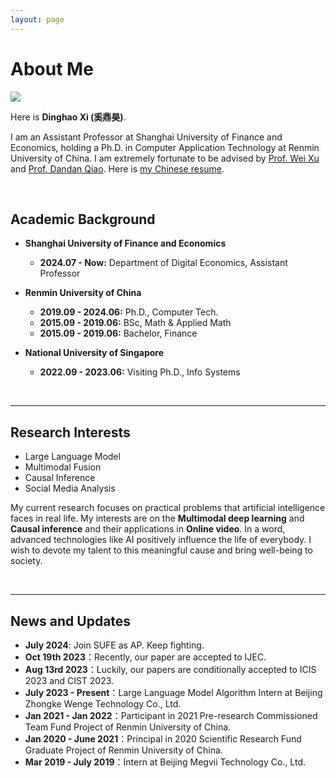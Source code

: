 ```yaml
---
layout: page
---
```


# About Me

<img src="https://dinghaoxi.github.io/ruc.jpg" class="floatpic" style="max-width: 100%; height: auto;">

Here is **Dinghao Xi (奚鼎昊)**.

I am an Assistant Professor at Shanghai University of Finance and Economics, holding a Ph.D. in Computer Application Technology at Renmin University of China. I am extremely fortunate to be advised by [Prof. Wei Xu](http://info.ruc.edu.cn/jsky/szdw/adszycx/sssds/glkxygc/168a49630e2a454083c238631b42b752.htm) and [Prof. Dandan Qiao](https://www.comp.nus.edu.sg/disa/bio/qiaodd/). Here is [my Chinese resume](https://dinghaoxi.github.io/file/DinghaoXi_ch.pdf).

<br>

## Academic Background
- **Shanghai University of Finance and Economics**
  - **2024.07 - Now:** Department of Digital Economics, Assistant Professor

- **Renmin University of China**
  - **2019.09 - 2024.06:** Ph.D., Computer Tech.
  - **2015.09 - 2019.06:** BSc, Math & Applied Math
  - **2015.09 - 2019.06:** Bachelor, Finance

- **National University of Singapore**
  - **2022.09 - 2023.06:** Visiting Ph.D., Info Systems



<br>

---

## Research Interests

- Large Language Model
- Multimodal Fusion
- Causal Inference
- Social Media Analysis

My current research focuses on practical problems that artificial intelligence faces in real life. My interests are on the **Multimodal deep learning** and **Causal inference** and their applications in **Online video**. In a word, advanced technologies like AI positively influence the life of everybody.  I wish to devote my talent to this meaningful cause and bring well-being to society.

<br>

---

## News and Updates
- **July 2024**: Join SUFE as AP. Keep fighting.
- **Oct 19th 2023**：Recently, our paper are accepted to IJEC.
- **Aug 13rd 2023**：Luckily, our papers are conditionally accepted to ICIS 2023 and CIST 2023.
- **July 2023 - Present**：Large Language Model Algorithm Intern at Beijing Zhongke Wenge Technology Co., Ltd.
- **Jan 2021 - Jan 2022**：Participant in 2021 Pre-research Commissioned Team Fund Project of Renmin University of China.
- **Jan 2020 - June 2021**：Principal in 2020 Scientific Research Fund Graduate Project of Renmin University of China.
- **Mar 2019 - July 2019**：Intern at Beijing Megvii Technology Co., Ltd.

<br>
